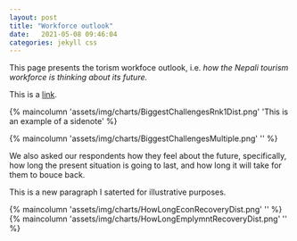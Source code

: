 ```yaml
---
layout: post
title: "Workforce outlook"
date:   2021-05-08 09:46:04
categories: jekyll css
---
```



This page presents the torism workfoce outlook, i.e. _how the Nepali tourism workforce is thinking about its future._  

This is a [link](https://markdownlivepreview.com/).


{% maincolumn 'assets/img/charts/BiggestChallengesRnk1Dist.png' 'This is an example of a sidenote' %}


{% maincolumn 'assets/img/charts/BiggestChallengesMultiple.png' '' %}

We also asked our respondents how they feel about the future, specifically, how long the present situation is going to last, and how long it will take for them to bouce back.

This is a new paragraph I saterted for illustrative purposes.

{% maincolumn 'assets/img/charts/HowLongEconRecoveryDist.png' '' %}
{% maincolumn 'assets/img/charts/HowLongEmplymntRecoveryDist.png' '' %}



